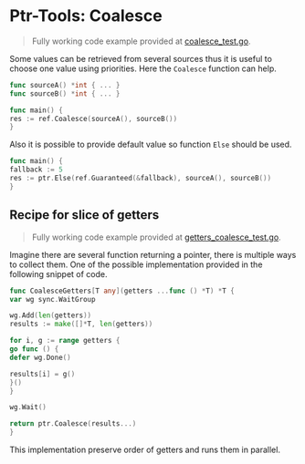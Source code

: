 # Ptr-Tools: Coalesce

> Fully working code example provided at [coalesce_test.go](../examples/coalesce_test.go).


Some values can be retrieved from several sources thus it is useful to choose one value using priorities. Here the
`Coalesce` function can help.

```go
func sourceA() *int { ... }
func sourceB() *int { ... }

func main() {
res := ref.Coalesce(sourceA(), sourceB())
}
```

Also it is possible to provide default value so function `Else` should be used.

```go
func main() {
fallback := 5
res := ptr.Else(ref.Guaranteed(&fallback), sourceA(), sourceB())
}
```

## Recipe for slice of getters

> Fully working code example provided at [getters_coalesce_test.go](../examples/getters_coalesce_test.go).


Imagine there are several function returning a pointer, there is multiple ways to collect them. One of the possible
implementation provided in the following snippet of code.

```go
func CoalesceGetters[T any](getters ...func () *T) *T {
var wg sync.WaitGroup

wg.Add(len(getters))
results := make([]*T, len(getters))

for i, g := range getters {
go func () {
defer wg.Done()

results[i] = g()
}()
}

wg.Wait()

return ptr.Coalesce(results...)
}
```

This implementation preserve order of getters and runs them in parallel.
